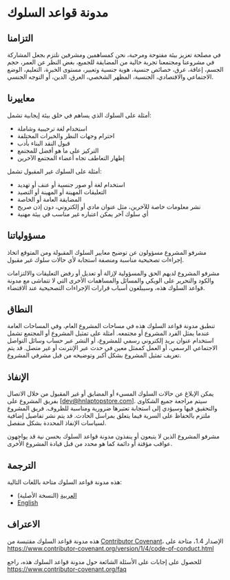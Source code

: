 # مدونة قواعد السلوك

## التزامنا

في مصلحة تعزيز بيئة مفتوحة ومرحبة، نحن كمساهمين ومشرفين نلتزم بجعل المشاركة في مشروعنا ومجتمعنا تجربة خالية من المضايقة للجميع، بغض النظر عن العمر، حجم الجسم، إعاقة، عرق، خصائص جنسية، هوية جنسية وتعبير، مستوى الخبرة، التعليم، الوضع الاجتماعي والاقتصادي، الجنسية، المظهر الشخصي، العرق، الدين، أو التوجه الجنسي.

## معاييرنا

أمثلة على السلوك الذي يساهم في خلق بيئة إيجابية تشمل:

* استخدام لغة ترحيبية وشاملة
* احترام وجهات النظر والخبرات المختلفة
* قبول النقد البناء بأدب
* التركيز على ما هو أفضل للمجتمع
* إظهار التعاطف تجاه أعضاء المجتمع الآخرين

أمثلة على السلوك غير المقبول تشمل:

* استخدام لغة أو صور جنسية أو عنف أو تهديد
* التعليقات المهينة أو المهينة أو التصيد
* المضايقة العامة أو الخاصة
* نشر معلومات خاصة للآخرين، مثل عنوان مادي أو إلكتروني، دون إذن صريح
* أي سلوك آخر يمكن اعتباره غير مناسب في بيئة مهنية

## مسؤولياتنا

مشرفو المشروع مسؤولون عن توضيح معايير السلوك المقبولة ومن المتوقع اتخاذ إجراءات تصحيحية مناسبة ومنصفة استجابة لأي حالات سلوك غير مقبول.

مشرفو المشروع لديهم الحق والمسؤولية لإزالة أو تعديل أو رفض التعليقات والالتزامات والكود والتحرير على الويكي والمسائل والمساهمات الأخرى التي لا تتماشى مع مدونة قواعد السلوك هذه، وسيبلغون أسباب قرارات الإجراءات التصحيحية عند الاقتضاء.

## النطاق

تنطبق مدونة قواعد السلوك هذه في مساحات المشروع العام، وفي المساحات العامة عندما يمثل الفرد المشروع أو مجتمعه. أمثلة على تمثيل المشروع أو المجتمع تشمل استخدام عنوان بريد إلكتروني رسمي للمشروع، أو النشر عبر حساب وسائل التواصل الاجتماعي الرسمي، أو العمل كممثل معين في حدث عبر الإنترنت أو غير متصل. قد يتم تعريف تمثيل المشروع بشكل أكبر وتوضيحه من قبل مشرفي المشروع.

## الإنفاذ

يمكن الإبلاغ عن حالات السلوك المسيء أو المضايق أو غير المقبول من خلال الاتصال بفريق المشروع على [dev@hnlaptopstore.com]. سيتم مراجعة جميع الشكاوى والتحقيق فيها وسيؤدي إلى استجابة تعتبرها ضرورية ومناسبة للظروف. فريق المشروع ملتزم بالحفاظ على السرية فيما يتعلق بمراسل الحادث. قد يتم نشر تفاصيل إضافية لسياسات الإنفاذ المحددة بشكل منفصل.

مشرفو المشروع الذين لا يتبعون أو ينفذون مدونة قواعد السلوك بحسن نية قد يواجهون عواقب مؤقتة أو دائمة كما هو محدد من قبل قيادة المشروع الأخرى.

## الترجمة

هذه مدونة قواعد السلوك متاحة باللغات التالية:

- [العربية](CODE_OF_CONDUCT.md) (النسخة الأصلية)
- [English](CODE_OF_CONDUCT.en.md)

## الاعتراف

هذه مدونة قواعد السلوك مقتبسة من [Contributor Covenant][homepage]، الإصدار 1.4، متاحة على https://www.contributor-covenant.org/version/1/4/code-of-conduct.html

[homepage]: https://www.contributor-covenant.org

للحصول على إجابات على الأسئلة الشائعة حول مدونة قواعد السلوك هذه، راجع https://www.contributor-covenant.org/faq
